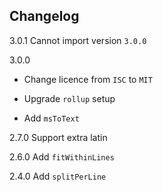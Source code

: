 ## Changelog

3.0.1 Cannot import version `3.0.0`

3.0.0

- Change licence from `ISC` to `MIT`

- Upgrade `rollup` setup

- Add `msToText`

2.7.0 Support extra latin

2.6.0 Add `fitWithinLines`

2.4.0 Add `splitPerLine`